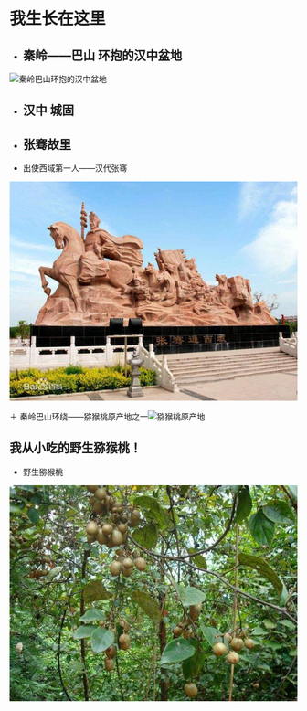 # 我生长在这里

+ ## 秦岭——巴山 环抱的汉中盆地

![秦岭巴山环抱的汉中盆地](hanzhong01.jpg)

+ ## 汉中 城固

+ ## 张骞故里

+ 出使西域第一人——汉代张骞
 
![张骞的故乡](zhangqian.jpg)

＋ 秦岭巴山环绕——猕猴桃原产地之一![猕猴桃原产地]()

 ## 我从小吃的野生猕猴桃！

+ 野生猕猴桃

![产地](wild_kiwifruit.jpg)
